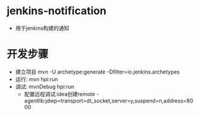# jenkins-notification
+ 用于jenkins构建的通知

# 开发步骤
+ 建立项目 mvn -U archetype:generate -Dfilter=io.jenkins.archetypes
+ 运行: mvn hpi:run
+ 调试: mvnDebug hpi:run
    - 配置远程调试:idea创建remote  -agentlib:jdwp=transport=dt_socket,server=y,suspend=n,address=8000